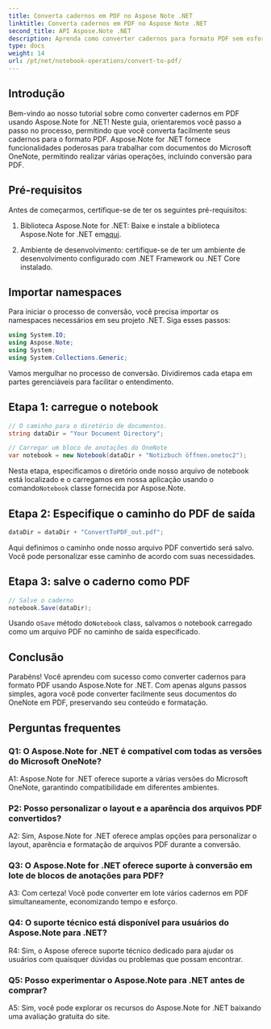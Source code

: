 ```yaml
---
title: Converta cadernos em PDF no Aspose Note .NET
linktitle: Converta cadernos em PDF no Aspose Note .NET
second_title: API Aspose.Note .NET
description: Aprenda como converter cadernos para formato PDF sem esforço usando Aspose.Note for .NET. Preservar perfeitamente o conteúdo e a formatação.
type: docs
weight: 14
url: /pt/net/notebook-operations/convert-to-pdf/
---
```

## Introdução

Bem-vindo ao nosso tutorial sobre como converter cadernos em PDF usando Aspose.Note for .NET! Neste guia, orientaremos você passo a passo no processo, permitindo que você converta facilmente seus cadernos para o formato PDF. Aspose.Note for .NET fornece funcionalidades poderosas para trabalhar com documentos do Microsoft OneNote, permitindo realizar várias operações, incluindo conversão para PDF.

## Pré-requisitos

Antes de começarmos, certifique-se de ter os seguintes pré-requisitos:

1.  Biblioteca Aspose.Note for .NET: Baixe e instale a biblioteca Aspose.Note for .NET em[aqui](https://releases.aspose.com/note/net/).
   
2. Ambiente de desenvolvimento: certifique-se de ter um ambiente de desenvolvimento configurado com .NET Framework ou .NET Core instalado.

## Importar namespaces

Para iniciar o processo de conversão, você precisa importar os namespaces necessários em seu projeto .NET. Siga esses passos:

```csharp
using System.IO;
using Aspose.Note;
using System;
using System.Collections.Generic;
```

Vamos mergulhar no processo de conversão. Dividiremos cada etapa em partes gerenciáveis para facilitar o entendimento.

## Etapa 1: carregue o notebook

```csharp
// O caminho para o diretório de documentos.
string dataDir = "Your Document Directory";

// Carregar um bloco de anotações do OneNote
var notebook = new Notebook(dataDir + "Notizbuch öffnen.onetoc2");
```

 Nesta etapa, especificamos o diretório onde nosso arquivo de notebook está localizado e o carregamos em nossa aplicação usando o comando`Notebook` classe fornecida por Aspose.Note.

## Etapa 2: Especifique o caminho do PDF de saída

```csharp
dataDir = dataDir + "ConvertToPDF_out.pdf";
```

Aqui definimos o caminho onde nosso arquivo PDF convertido será salvo. Você pode personalizar esse caminho de acordo com suas necessidades.

## Etapa 3: salve o caderno como PDF

```csharp
// Salve o caderno
notebook.Save(dataDir);
```

 Usando o`Save` método do`Notebook` class, salvamos o notebook carregado como um arquivo PDF no caminho de saída especificado.

## Conclusão

Parabéns! Você aprendeu com sucesso como converter cadernos para formato PDF usando Aspose.Note for .NET. Com apenas alguns passos simples, agora você pode converter facilmente seus documentos do OneNote em PDF, preservando seu conteúdo e formatação.

## Perguntas frequentes

### Q1: O Aspose.Note for .NET é compatível com todas as versões do Microsoft OneNote?

A1: Aspose.Note for .NET oferece suporte a várias versões do Microsoft OneNote, garantindo compatibilidade em diferentes ambientes.

### P2: Posso personalizar o layout e a aparência dos arquivos PDF convertidos?

A2: Sim, Aspose.Note for .NET oferece amplas opções para personalizar o layout, aparência e formatação de arquivos PDF durante a conversão.

### Q3: O Aspose.Note for .NET oferece suporte à conversão em lote de blocos de anotações para PDF?

A3: Com certeza! Você pode converter em lote vários cadernos em PDF simultaneamente, economizando tempo e esforço.

### Q4: O suporte técnico está disponível para usuários do Aspose.Note para .NET?

R4: Sim, o Aspose oferece suporte técnico dedicado para ajudar os usuários com quaisquer dúvidas ou problemas que possam encontrar.

### Q5: Posso experimentar o Aspose.Note para .NET antes de comprar?

A5: Sim, você pode explorar os recursos do Aspose.Note for .NET baixando uma avaliação gratuita do site.